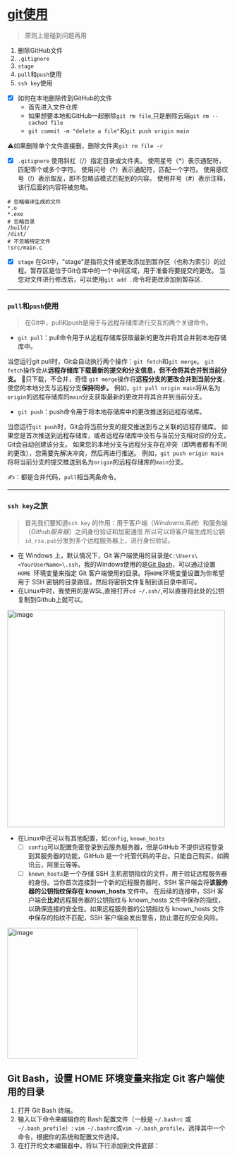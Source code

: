 # [git使用](https://github.com/dululu/notes/issues/30)

> 原则上是碰到问题再用

1. 删除GitHub文件
2. `.gitignore`
3. `stage`
4. `pull`和`push`使用
5. `ssh key`使用

- [x] 如何在本地删除传到GitHub的文件
    - 首先进入文件仓库
    - 如果想要本地和GitHub一起删除`git rm file`,只是删除云端`git rm --cached file`
    - `git commit -m "delete a file"`和`git push origin main`
    
⚠️如果删除单个文件直接删，删除文件夹`git rm file -r`

- [x] `.gitignore`
使用斜杠（/）指定目录或文件夹。
使用星号（*）表示通配符，匹配零个或多个字符。
使用问号（?）表示通配符，匹配一个字符。
使用感叹号（!）表示取反，即不忽略该模式匹配到的内容。
使用井号（#）表示注释，该行后面的内容将被忽略。
```
# 忽略编译生成的文件
*.o
*.exe
# 忽略目录
/build/
/dist/
# 不忽略特定文件
!src/main.c
```

- [x] `stage`
在Git中，"stage"是指将文件或更改添加到暂存区（也称为索引）的过程。暂存区是位于Git仓库中的一个中间区域，用于准备将要提交的更改。
当您对文件进行修改后，可以使用`git add .`命令将更改添加到暂存区.

---

### `pull`和`push`使用
> 在Git中，pull和push是用于与远程存储库进行交互的两个关键命令。
- `git pull`：pull命令用于从远程存储库获取最新的更改并将其合并到本地存储库中。

当您运行git pull时，Git会自动执行两个操作：`git fetch`和`git merge`。
`git fetch`操作会从**远程存储库下载最新的提交和分支信息，但不会将其合并到当前分支。** 🤔只下载，不合并，奇怪
`git merge`操作将**远程分支的更改合并到当前分支**，使您的本地分支与远程分支**保持同步。**
例如，`git pull origin main`将从名为`origin`的远程存储库的`main`分支获取最新的更改并将其合并到当前分支。

- `git push`：push命令用于将本地存储库中的更改推送到远程存储库。

当您运行`git push`时，Git会将当前分支的提交推送到与之关联的远程存储库。
如果您是首次推送到远程存储库，或者远程存储库中没有与当前分支相对应的分支，Git会自动创建该分支。
如果您的本地分支与远程分支存在冲突（即两者都有不同的更改），您需要先解决冲突，然后再进行推送。
例如，`git push origin main`将将当前分支的提交推送到名为`origin`的远程存储库的`main`分支。

✍️：都是合并代码，`pull`相当两条命令。


---

### `ssh key`之旅

> 首先我们要知道`ssh key` 的作用：用于客户端（_Windowns系统_）和服务端（_Github服务器_）之间身份验证和加密通信
所以可以将客户端生成的公钥`id_rsa.pub`分发到多个远程服务器上，进行身份验证。 

-  在 Windows 上，默认情况下，Git 客户端使用的目录是`C:\Users\<YourUserName>\.ssh`，我的Windows使用的是[Git Bash](https://gitforwindows.org/)，可以通过设置 `HOME `环境变量来指定 Git 客户端使用的目录。将` HOME `环境变量设置为你希望用于 SSH 密钥的目录路径，然后将密钥文件复制到该目录中即可。
- 在Linux中时，我使用的是WSL,直接打开`cd ~/.ssh/`,可以直接将此处的公钥复制到Github上就可以。
<img width="493" alt="image" src="https://github.com/dululu/notes/assets/64392262/828a20e6-e399-4413-ae0d-a0237edc6af0">

   
   - 在Linux中还可以有其他配置，如`config`, `known_hosts`
      - [ ] `config`可以配置免密登录到云服务服务器，但是GitHub 不提供远程登录到其服务器的功能，GitHub 是一个托管代码的平台。只能自己购买，如腾讯云，阿里云等等。
      - [ ] `known_hosts`是一个存储 SSH 主机密钥指纹的文件，用于验证远程服务器的身份。当你首次连接到一个新的远程服务器时，SSH 客户端会将**该服务器的公钥指纹保存在 known_hosts** 文件中。
在后续的连接中，SSH 客户端会**比对**远程服务器的公钥指纹与 known_hosts 文件中保存的指纹，以确保连接的安全性。如果远程服务器的公钥指纹与 known_hosts 文件中保存的指纹不匹配，SSH 客户端会发出警告，防止潜在的安全风险。
<img width="296" alt="image" src="https://github.com/dululu/notes/assets/64392262/282ce647-b610-47d3-9e91-cd60ee241860">

## Git Bash，设置 HOME 环境变量来指定 Git 客户端使用的目录

1. 打开 Git Bash 终端。
2. 输入以下命令来编辑你的 Bash 配置文件（一般是 `~/.bashrc` 或`~/.bash_profile`）: `vim ~/.bashrc`或`vim ~/.bash_profile`，选择其中一个命令，根据你的系统和配置文件选择。
3. 在打开的文本编辑器中，将以下行添加到文件底部：




